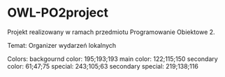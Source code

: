 # OWL-PO2project
Projekt realizowany w ramach przedmiotu Programowanie Obiektowe 2.



Temat: Organizer wydarzeń lokalnych


Colors:
backgournd color: 195;193;193
main color: 122;115;150
secondary color: 61;47;75
special: 243;105;63
secondary special: 219;138;116


